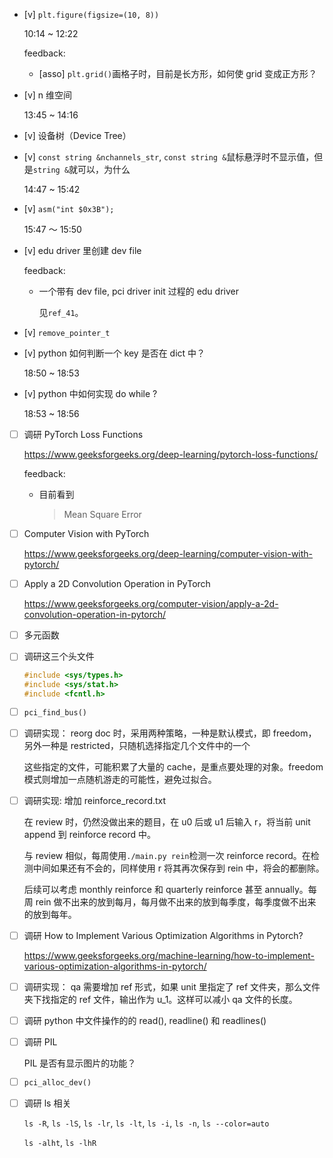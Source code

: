 * [v] `plt.figure(figsize=(10, 8))`

    10:14 ~ 12:22

    feedback:

    * [asso] `plt.grid()`画格子时，目前是长方形，如何使 grid 变成正方形？

* [v] n 维空间

    13:45 ~ 14:16

* [v] 设备树（Device Tree）

* [v] `const string &nchannels_str`, `const string &`鼠标悬浮时不显示值，但是`string &`就可以，为什么

    14:47 ~ 15:42

* [v] `asm("int $0x3B");`

    15:47 ～ 15:50

* [v] edu driver 里创建 dev file

    feedback:

    * 一个带有 dev file, pci driver init 过程的 edu driver

        见`ref_41`。

* [v] `remove_pointer_t`

* [v] python 如何判断一个 key 是否在 dict 中？

    18:50 ~ 18:53

* [v] python 中如何实现 do while ?

    18:53 ~ 18:56

* [ ] 调研 PyTorch Loss Functions

    <https://www.geeksforgeeks.org/deep-learning/pytorch-loss-functions/>

    feedback:

    * 目前看到

        > Mean Square Error

* [ ] Computer Vision with PyTorch

    <https://www.geeksforgeeks.org/deep-learning/computer-vision-with-pytorch/>

* [ ] Apply a 2D Convolution Operation in PyTorch

    <https://www.geeksforgeeks.org/computer-vision/apply-a-2d-convolution-operation-in-pytorch/>

* [ ] 多元函数

* [ ] 调研这三个头文件

    ```c
    #include <sys/types.h>
    #include <sys/stat.h>
    #include <fcntl.h>
    ```

* [ ] `pci_find_bus()`

* [ ] 调研实现： reorg doc 时，采用两种策略，一种是默认模式，即 freedom，另外一种是 restricted，只随机选择指定几个文件中的一个

    这些指定的文件，可能积累了大量的 cache，是重点要处理的对象。freedom 模式则增加一点随机游走的可能性，避免过拟合。

* [ ] 调研实现: 增加 reinforce_record.txt

    在 review 时，仍然没做出来的题目，在 u0 后或 u1 后输入 r，将当前 unit append 到 reinforce record 中。

    与 review 相似，每周使用`./main.py rein`检测一次 reinforce record。在检测中间如果还有不会的，同样使用 r 将其再次保存到 rein 中，将会的都删除。

    后续可以考虑 monthly reinforce 和 quarterly reinforce 甚至 annually。每周 rein 做不出来的放到每月，每月做不出来的放到每季度，每季度做不出来的放到每年。

* [ ] 调研 How to Implement Various Optimization Algorithms in Pytorch?

    <https://www.geeksforgeeks.org/machine-learning/how-to-implement-various-optimization-algorithms-in-pytorch/>

* [ ] 调研实现： qa 需要增加 ref 形式，如果 unit 里指定了 ref 文件夹，那么文件夹下找指定的 ref 文件，输出作为 u_1。这样可以减小 qa 文件的长度。

* [ ] 调研 python 中文件操作的的 read(), readline() 和 readlines()

* [ ] 调研 PIL

    PIL 是否有显示图片的功能？

* [ ] `pci_alloc_dev()`

* [ ] 调研 ls 相关

    `ls -R`, `ls -lS`, `ls -lr`, `ls -lt`, `ls -i`, `ls -n`, `ls --color=auto`

    `ls -alht`, `ls -lhR`